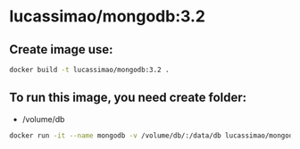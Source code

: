 # lucassimao/mongodb:3.2

## Create image use:
```bash
docker build -t lucassimao/mongodb:3.2 .
```

## To run this image, you need create folder:
- /volume/db

```bash
docker run -it --name mongodb -v /volume/db/:/data/db lucassimao/mongodb:3.2 /bin/bash
```

